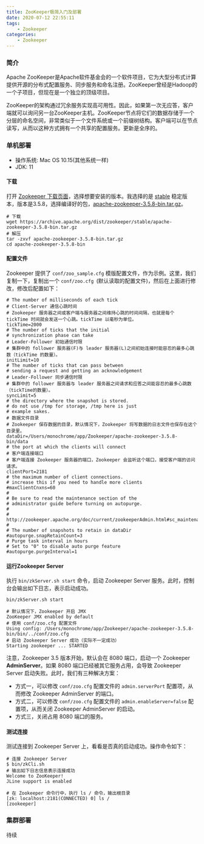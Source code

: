 ```yaml
---
title: ZooKeeper极简入门及部署
date: 2020-07-12 22:55:11
tags:
    - Zookeeper
categories:
    - Zookeeper
---
```


### 简介

Apache ZooKeeper是Apache软件基金会的一个软件项目，它为大型分布式计算提供开源的分布式配置服务、同步服务和命名注册。ZooKeeper曾经是Hadoop的一个子项目，但现在是一个独立的顶级项目。

ZooKeeper的架构通过冗余服务实现高可用性。因此，如果第一次无应答，客户端就可以询问另一台ZooKeeper主机。ZooKeeper节点将它们的数据存储于一个分层的命名空间，非常类似于一个文件系统或一个前缀树结构。客户端可以在节点读写，从而以这种方式拥有一个共享的配置服务。更新是全序的。

<!-- more -->

### 单机部署

- 操作系统: Mac OS 10.15(其他系统一样)
- JDK: 11

#### 下载

打开 [Zookeeper 下载页面](https://archive.apache.org/dist/zookeeper/)，选择想要安装的版本。我选择的是 [stable](https://archive.apache.org/dist/zookeeper/stable/) 稳定版本，版本是3.5.8，选择编译好的包，[apache-zookeeper-3.5.8-bin.tar.gz](https://archive.apache.org/dist/zookeeper/stable/apache-zookeeper-3.5.8-bin.tar.gz)。

```shell
# 下载
wget https://archive.apache.org/dist/zookeeper/stable/apache-zookeeper-3.5.8-bin.tar.gz
# 解压
tar -zxvf apache-zookeeper-3.5.8-bin.tar.gz
cd apache-zookeeper-3.5.8-bin
```

#### 配置文件

Zookeeper 提供了 `conf/zoo_sample.cfg` 模版配置文件，作为示例。这里，我们复制一下，复制出一个 `conf/zoo.cfg `(默认读取的配置文件)，然后在上面进行修改，修改后配置如下：

```properties
# The number of milliseconds of each tick
# Client-Server 通信心跳时间
# Zookeeper 服务器之间或客户端与服务器之间维持心跳的时间间隔，也就是每个 tickTime 时间就会发送一个心跳。tickTime 以毫秒为单位。
tickTime=2000
# The number of ticks that the initial
# synchronization phase can take
# Leader-Follower 初始通信时限
# 集群中的 follower 服务器(F)与 leader 服务器(L)之间初始连接时能容忍的最多心跳数（tickTime 的数量）。
initLimit=10
# The number of ticks that can pass between
# sending a request and getting an acknowledgement
# Leader-Follower 同步通信时限
# 集群中的 follower 服务器与 leader 服务器之间请求和应答之间能容忍的最多心跳数（tickTime的数量）。
syncLimit=5
# the directory where the snapshot is stored.
# do not use /tmp for storage, /tmp here is just
# example sakes.
# 数据文件目录
# Zookeeper 保存数据的目录，默认情况下，Zookeeper 将写数据的日志文件也保存在这个目录里。
dataDir=/Users/monochrome/app/Zookeeper/apache-zookeeper-3.5.8-bin/data
# the port at which the clients will connect
# 客户端连接端口
# 客户端连接 Zookeeper 服务器的端口，Zookeeper 会监听这个端口，接受客户端的访问请求。
clientPort=2181
# the maximum number of client connections.
# increase this if you need to handle more clients
#maxClientCnxns=60
#
# Be sure to read the maintenance section of the
# administrator guide before turning on autopurge.
#
# http://zookeeper.apache.org/doc/current/zookeeperAdmin.html#sc_maintenance
#
# The number of snapshots to retain in dataDir
#autopurge.snapRetainCount=3
# Purge task interval in hours
# Set to "0" to disable auto purge feature
#autopurge.purgeInterval=1
```

#### 运行Zookeeper Server

执行 `bin/zkServer.sh start` 命令，启动 Zookeeper Server 服务。此时，控制台会输出如下日志，表示启动成功。

```shell
bin/zkServer.sh start

# 默认情况下，Zookeeper 开启 JMX
ZooKeeper JMX enabled by default
# 使用 conf/zoo.cfg 配置文件
Using config: /Users/monochrome/app/Zookeeper/apache-zookeeper-3.5.8-bin/bin/../conf/zoo.cfg
# 启动 Zookeeper Server 成功（实际不一定成功）
Starting zookeeper ... STARTED
```

注意，Zookeeper 3.5 版本开始，默认会在 8080 端口，启动一个 Zookeeper **AdminServer**。如果 8080 端口已经被其它服务占用，会导致 Zookeeper Server 启动失败。此时，我们有三种解决方案：

- 方式一，可以修改 `conf/zoo.cfg` 配置文件的 `admin.serverPort` 配置项，从而修改 Zookeeper AdminServer 的端口。
- 方式二，可以修改 `conf/zoo.cfg` 配置文件的 `admin.enableServer=false` 配置项，从而关闭 Zookeeper AdminServer 的启动。
- 方式三，关闭占用 8080 端口的服务。

#### 测试连接

测试连接到 Zookeeper Server 上，看看是否真的启动成功。操作命令如下：

```shell
# 连接 Zookeeper Server
$ bin/zkCli.sh
# 输出如下日志信息表示连接成功
Welcome to ZooKeeper!
JLine support is enabled

# 在 Zookeeper 命令行中，执行 ls / 命令，输出根目录
[zk: localhost:2181(CONNECTED) 0] ls /
[zookeeper]
```

### 集群部署

待续